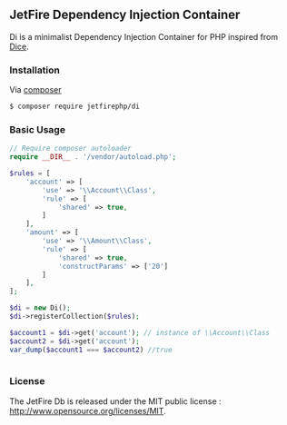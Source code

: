 ## JetFire Dependency Injection Container

Di is a minimalist Dependency Injection Container for PHP inspired from [Dice](https://github.com/Level-2/Dice).

### Installation

Via [composer](https://getcomposer.org)

```bash
$ composer require jetfirephp/di
```

### Basic Usage

```php
// Require composer autoloader
require __DIR__ . '/vendor/autoload.php';

$rules = [
    'account' => [
        'use' => '\\Account\\Class',
        'rule' => [
            'shared' => true,
        ]
    ],
    'amount' => [
        'use' => '\\Amount\\Class',
        'rule' => [
            'shared' => true,
            'constructParams' => ['20']
        ]
    ],
];

$di = new Di();
$di->registerCollection($rules);

$account1 = $di->get('account'); // instance of \\Account\\Class
$account2 = $di->get('account');
var_dump($account1 === $account2) //true
 
```

### License

The JetFire Db is released under the MIT public license : http://www.opensource.org/licenses/MIT. 